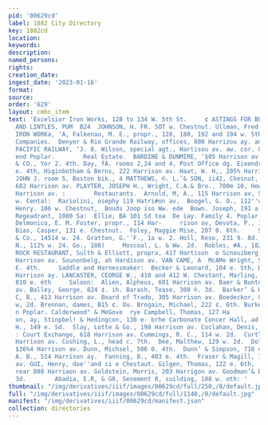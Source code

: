 ```yaml
---
pid: '00629cd'
label: 1882 City Directory
key: 1882cd
location: 
keywords: 
description: 
named_persons: 
rights: 
creation_date: 
ingest_date: '2023-01-16'
format: 
source: 
order: '629'
layout: cmhc_item
text: 'Excelsior Iron Works, 128 to 134 W. 5th St.     ¢ ASTINGS FOR BUILDINGS, COLUMNS
  AND LINTLES, PUM  B24  JOHNSON, H. FR. SOT w. Chestnut. Ullman, Fred., 142 ¢.     Pumps—Steam.  EXCELSIOR
  IRON WORKa, ‘A, Falkenau, M. E., propr., 128, 180, 192 and 194 w. 5th.  Railroad
  Companies.  Denyer & Rio Grande Railway, offices, 800 Harrizou ay. and at depot,  UNION
  PACIFIC RAILWAY, ‘J. 8. Wilson, special agt., Hartisou av. aw. cor. 8d. depot, n.
  end Poplar.        Real Estate.  BARDINE & DUNMIRE, ‘$05 Harrison av. BUCK, R. H.
  & CO., Yor 2. 4th. Day, fA. rooms 2,24 and 4, Post Office dg. Eieendrath & Co, 107
  e. 4th, Higinbotham & Berns, 222 Harrison av. Haat, W. H,, 205% Harrison av. McCOWAN,
  JOHN J. room 5, Boston bik., 4 MATTHEWS, ©. L.’& SON, ii42, Chesnut, Miller & Powell,
  602 Harrison av. PLAYTER, JOSEPH H., Wright, C.A.& Bro., 700m 10, Howell bik., Ho2
  Harrison av. :        Restaurants.  Arnold, M, A., 115 Harrison av, Salona ribo
  w. Cental:  Rariolini, osephy 119 Hatri#on av.  Boogel, G. O., 112''w. 2d.  Bone:
  Henry. 106 w. Chestnut,  Bouds Joop iso Ww. ede  Bown. Joseph, 191 a Poplar.  Rents
  Regeadrant, 1080 Sa:  Ellie, BA 101 Sd toa  De iay. Family 4. Poplar opposite depot.
  Delmonico, E. M. Foster, propr., 114 Har-     rison av, Devota, P., 11676 w. 2a.
  Bias, Casper, 131 e. Chestnut.  Foley, Maggie Mise, 207 0. 6th.     SAL  Franceschi
  & Co., 14514 w. 24. Gratton, G.''F., 1a w. 2. Holl, Reso, 231 9. 8d. ‘Marfinelli.
  N., 112% w. 24. Go., 108)     Moscoal, L. & Ww. 2d.  Robles, #A., 182 9  SADDLE
  ROCK RESTAURANT, Sulth & Elliott, propra, 417 Hartison  o Scnouiberg, A. C., 58
  Harrison av. Sounonbelg, ah Hardison av. VAN CAME, A  McAMe Wright, Snince L, 12
  €. 4th.     Saddle and Harnessmaker:  Becker & Leonard, 104 e. Sth, Dlel, B.A. 103
  Harrison ay. LANCASTER, CEORGE W., 410 and 412 W. Chestant, Marling, George W.,
  810 e. éth     Saloon:  Alien, Alpheus, 601 Harrison av. Baer & Bunte, $14 Harnnon
  av. Balley, George, 824 ¢. ih. Barash, Tease, 308 ©. 3d.  Barker’ & Harvey, 300  Blome,
  C, B., 413 Harrison av. Board of Trado, 305 Harrison av. Boedeckor, Charles, 124
  w, 2d. Brennan, dames, B15 ¢. Ou. Brogain, Michael, 222 ¢. 6th. Burke Bros,, 1307
  n Poplar. Calderwood" & MeGove  rye Campbell, Thomas, 127 Ha                      .
  on, ay, Stinpbel! & Hedingcon, 130 e- brhe Carbonate Concer Hall, ad ww cor. Pine.  Clary,
  H., 149 e. Sd.  Slay, Lotte & Go., 198 Harrison av. Coclahan, Denis, 140 c. 6th,
  : Court Exchange, 618 Harrison av. Cummings, R. C., 114 w. 2d.  Curtls, G.W., 506
  Harrison av. Cushing, L., head c. 7th.  Dee, Malthew, 129 w. 2d.  Doll & Henderson,
  $36%4 Harrison av. Dunn, Michsel, 506 0. 4th.  Dunn’ & Simpson, 716 ¢. 6th.  Eliel,
  A. B., 514 Harrison ay.  Fanning, B., 403 e. 4th.  Fraser & Magill, 111 Harrison
  av. GUI, Henry, doe''and ii e Chestaut. Gilgen, Thomas, 122 e. 6th,  Golding, Phil,
  rear 808 Harriaon av. Goldstein, Morris, 203 Harrigon av. Goodman’& Boras, 184 e.
  3d.        Abadia, E.R, & G0, Sesement 0, suilding, 108 w. oth: '
thumbnail: "/img/derivatives/iiif/images/00629cd/full/250,/0/default.jpg"
full: "/img/derivatives/iiif/images/00629cd/full/1140,/0/default.jpg"
manifest: "/img/derivatives/iiif/00629cd/manifest.json"
collection: directories
---
```

